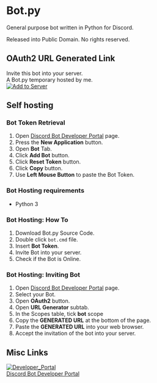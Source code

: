 # Bot.py
General purpose bot written in Python for Discord.  

Released into Public Domain. No rights reserved.
## OAuth2 URL Generated Link
Invite this bot into your server.  
A Bot.py temporary hosted by me.  
[![Add to Server](https://user-images.githubusercontent.com/21064622/199047687-7375bec1-d560-44e9-a094-08022739e46a.png)](https://discord.com/api/oauth2/authorize?client_id=1034842957410484345&permissions=0&scope=bot)  


## Self hosting
### Bot Token Retrieval
1. Open [Discord Bot Developer Portal](https://discord.com/developers/applications) page.
2. Press the **New Application** button. 
3. Open **Bot** Tab.
4. Click **Add Bot** button.
5. Click **Reset Token** button.
6. Click **Copy** button.
7. Use **Left Mouse Button** to paste the Bot Token. 

### Bot Hosting requirements
* Python 3

### Bot Hosting: How To
1. Download Bot.py Source Code.
2. Double click `bot.cmd` file.
3. Insert **Bot Token**.
4. Invite Bot into your server.
5. Check if the Bot is Online. 

### Bot Hosting: Inviting Bot
1. Open [Discord Bot Developer Portal](https://discord.com/developers/applications) page.
2. Select your Bot.
3. Open **OAuth2** button.
4. Open **URL Generator** subtab.
5. In the Scopes table, tick **bot** scope
6. Copy the **GENERATED URL** at the bottom of the page.
7. Paste the **GENERATED URL** into your web browser.
8. Accept the invitation of the bot into your server.

## Misc Links
[![Developer_Portal](https://user-images.githubusercontent.com/21064622/199046604-c4221e9f-11e5-4f07-8526-fe8e2245a8b0.png)  
Discord Bot Developer Portal](https://discord.com/developers/applications)
